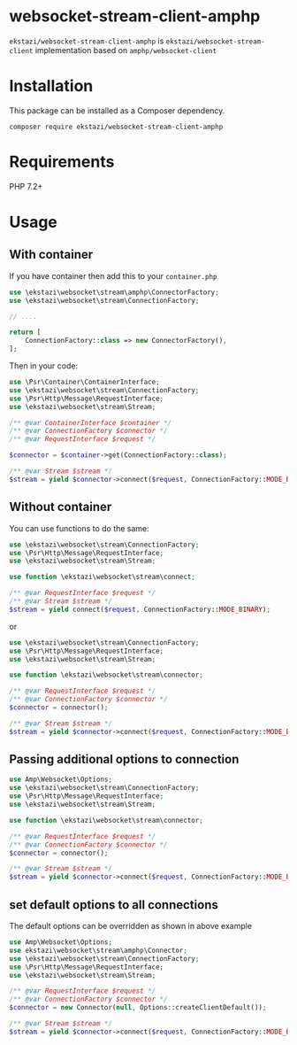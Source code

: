 # websocket-stream-client-amphp
`ekstazi/websocket-stream-client-amphp` is `ekstazi/websocket-stream-client` implementation based on `amphp/websocket-client`
# Installation
This package can be installed as a Composer dependency.

`composer require ekstazi/websocket-stream-client-amphp`
# Requirements
PHP 7.2+
# Usage
## With container
If you have container then add this to your `container.php`
```php
use \ekstazi\websocket\stream\amphp\ConnectorFactory;
use \ekstazi\websocket\stream\ConnectionFactory;

// ....

return [
    ConnectionFactory::class => new ConnectorFactory(),
];
```
Then in your code:
```php
use \Psr\Container\ContainerInterface;
use \ekstazi\websocket\stream\ConnectionFactory;
use \Psr\Http\Message\RequestInterface;
use \ekstazi\websocket\stream\Stream;

/** @var ContainerInterface $container */
/** @var ConnectionFactory $connector */
/** @var RequestInterface $request */

$connector = $container->get(ConnectionFactory::class);

/** @var Stream $stream */
$stream = yield $connector->connect($request, ConnectionFactory::MODE_BINARY);

```

## Without container
You can use functions to do the same:
```php
use \ekstazi\websocket\stream\ConnectionFactory;
use \Psr\Http\Message\RequestInterface;
use \ekstazi\websocket\stream\Stream;

use function \ekstazi\websocket\stream\connect;

/** @var RequestInterface $request */
/** @var Stream $stream */
$stream = yield connect($request, ConnectionFactory::MODE_BINARY);
```
or
```php
use \ekstazi\websocket\stream\ConnectionFactory;
use \Psr\Http\Message\RequestInterface;
use \ekstazi\websocket\stream\Stream;

use function \ekstazi\websocket\stream\connector;

/** @var RequestInterface $request */
/** @var ConnectionFactory $connector */
$connector = connector();

/** @var Stream $stream */
$stream = yield $connector->connect($request, ConnectionFactory::MODE_BINARY);
```

## Passing additional options to connection
```php
use Amp\Websocket\Options;
use \ekstazi\websocket\stream\ConnectionFactory;
use \Psr\Http\Message\RequestInterface;
use \ekstazi\websocket\stream\Stream;

use function \ekstazi\websocket\stream\connector;

/** @var RequestInterface $request */
/** @var ConnectionFactory $connector */
$connector = connector();

/** @var Stream $stream */
$stream = yield $connector->connect($request, ConnectionFactory::MODE_BINARY, Options::createClientDefault()->withoutHeartbeat());
```
## set default options to all connections
The default options can be overridden as shown in above example
```php
use Amp\Websocket\Options;
use ekstazi\websocket\stream\amphp\Connector;
use \ekstazi\websocket\stream\ConnectionFactory;
use \Psr\Http\Message\RequestInterface;
use \ekstazi\websocket\stream\Stream;

/** @var RequestInterface $request */
/** @var ConnectionFactory $connector */
$connector = new Connector(null, Options::createClientDefault());

/** @var Stream $stream */
$stream = yield $connector->connect($request, ConnectionFactory::MODE_BINARY);
```
